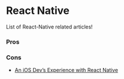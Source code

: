 # React Native
List of React-Native related articles!

### Pros

### Cons
- [An iOS Dev’s Experience with React Native](https://blog.madebywindmill.com/an-ios-devs-experience-with-react-native-559275b5a4e8#.7hjn2mr75)
